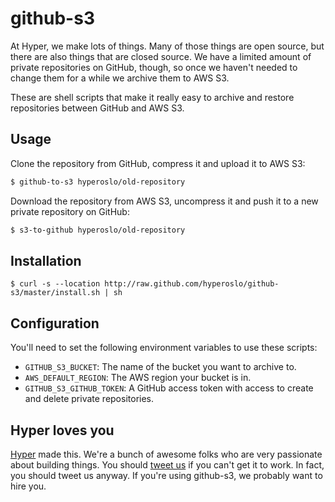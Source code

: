 # github-s3

At Hyper, we make lots of things. Many of those things are open source, but
there are also things that are closed source. We have a limited amount of private
repositories on GitHub, though, so once we haven't needed to change them for a
while we archive them to AWS S3.

These are shell scripts that make it really easy to archive and restore repositories
between GitHub and AWS S3.

## Usage

Clone the repository from GitHub, compress it and upload it to AWS S3:

```zsh
$ github-to-s3 hyperoslo/old-repository
```

Download the repository from AWS S3, uncompress it and push it to a new private
repository on GitHub:

```zsh
$ s3-to-github hyperoslo/old-repository
```

## Installation

```
$ curl -s --location http://raw.github.com/hyperoslo/github-s3/master/install.sh | sh
```

## Configuration

You'll need to set the following environment variables to use these scripts:

* `GITHUB_S3_BUCKET`: The name of the bucket you want to archive to.
* `AWS_DEFAULT_REGION`: The AWS region your bucket is in.
* `GITHUB_S3_GITHUB_TOKEN`: A GitHub access token with access to create and
  delete private repositories.

## Hyper loves you

[Hyper] made this. We're a bunch of awesome folks who are very passionate about
building things. You should [tweet us](http://twitter.com/hyperoslo) if you
can't get it to work. In fact, you should tweet us anyway. If you're using
github-s3, we probably want to hire you.

[Hyper]: https://github.com/hyperoslo
